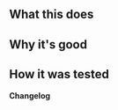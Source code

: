 <!--
Pull requests must be atomic. Change one set of related things at a time.
Test your changes. PRs that were not tested will not be accepted.
Not including sections of the template may result in having your PR closed.

You can self-label your PR. See https://ss13.moe/wiki/index.php/Guide_to_Writing_a_Pull_Request
Common labels include bugfix, content, tweak, and balance. Enclose them in [ square brackets. -->

<!-- You can post a header, sample images, and/or simple description here for a quick summary. -->

## What this does
<!-- Describe here all changes included in the PR. -->
<!-- If the PR addresses existing issues, here is where you would write "Closes #99999". See https://docs.github.com/en/issues/tracking-your-work-with-issues/linking-a-pull-request-to-an-issue -->

## Why it's good
<!-- Explain why you think these changes are good, or otherwise why you wanted to make them and have them merged. -->

## How it was tested
<!-- Document what procedures you used to test this PR here, including any images if helpful. -->

**Changelog**
<!-- Add a Changelog entry to make players aware of new features or changes that could affect gameplay.
Make sure to read the guidelines and take this Changelog template out of the comment block in order for it to show up.
Changelog must have a :cl: symbol, so the bot recognizes the changes and adds them to the game's changelog. -->
<!--
:cl:
- add: Added fun!
- remove: Removed fun!
- tweak: Changed fun!
- fix: Fixed fun!
-->

